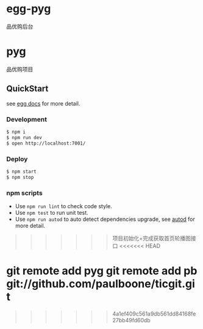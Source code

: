 # egg-pyg
品优购后台

# pyg

品优购项目

## QuickStart

<!-- add docs here for user -->

see [egg docs][egg] for more detail.

### Development

```bash
$ npm i
$ npm run dev
$ open http://localhost:7001/
```

### Deploy

```bash
$ npm start
$ npm stop
```

### npm scripts

- Use `npm run lint` to check code style.
- Use `npm test` to run unit test.
- Use `npm run autod` to auto detect dependencies upgrade, see [autod](https://www.npmjs.com/package/autod) for more detail.


[egg]: https://eggjs.org
>>>>>>> 项目初始化+完成获取首页轮播图接口
<<<<<<< HEAD

git remote add pyg git remote add pb git://github.com/paulboone/ticgit.git
=======
>>>>>>> 4a1ef409c561a9db561dd84168fe27bb49fd60db
